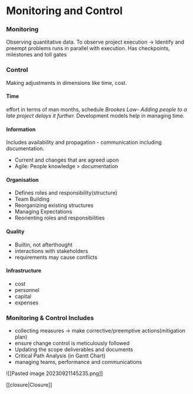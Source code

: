 # Monitoring and Control

### Monitoring
Observing quantitative data. 
To observe project execution -> Identify and preempt problems
runs in parallel with execution.
Has checkpoints, milestones and toll gates


### Control
Making adjustments in dimensions like time, cost.
#### Time 
effort in terms of man months, schedule
*Brookes Law- Adding people to a late project delays it further.*
Development models help in managing time.

#### Information
Includes availability and propagation - communication including documentation.
- Current and changes that are agreed upon
- Agile: People knowledge > documentation

#### Organisation
- Defines roles and responsibility(structure)
- Team Building
- Reorganizing existing structures
- Managing Expectations
- Reorienting roles and responsibilities

#### Quality
- Builtin, not afterthought
- interactions with stakeholders
- requirements may cause conflicts


#### Infrastructure 
- cost
- personnel
- capital
- expenses


### Monitoring & Control Includes
- collecting measures -> make corrective/preemptive actions(mitigation plan)
- ensure change control is meticulously followed
- Updating the scope deliverables and documents
- Critical Path Analysis (in Gantt Chart)
- managing teams, performance and communications


![[Pasted image 20230921145235.png]]

[[closure|Closure]]